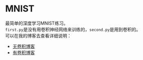 # MNIST
最简单的深度学习MNIST练习。<br>
  `first.py`是没有用卷积神经网络来训练的，`second.py`是用到卷积的。<br>
  可以在我的博客去查看详细说明：<br>
  * [无卷积博客](https://blog.csdn.net/scopperil/article/details/80255061)<br>
  * [有卷积博客](https://blog.csdn.net/scopperil/article/details/80265219)
